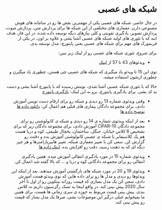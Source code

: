 <div dir="rtl" align='right'>
  
# شبکه های عصبی
در حال حاضر، شبکه های عصبی یکی از مهمترین نقش ها رو در سامانه های هوش مصنوعی دارن. معماری های مختلفی از این شبکه ها برای پردازش متن، پردازش صوت، پردازش تصویر، یادگیری تقویتی و کلی نیازهای دیگه توسعه داده شده.
در این فاز، هدف اینه که با تئوری های اولیه شبکه های عصبی آشنا بشی و علاوه بر اون، در یکی از فریمورک های مهم برای شبکه های عصبی یعنی پایتورچ، مدل توسعه بدی.


برای شروع، تئوری شبکه های عصبی رو از لینک زیر ببین:
*  ویدئوهای 43 تا 57 از [لینک](https://www.youtube.com/watch?v=PPLop4L2eGk&list=PLLssT5z_DsK-h9vYZkQkYNWcItqhlRJLN&index=2)

توی این 15 تا ویدئو یاد میگیری که شبکه های عصبی چی هستن، چطوری یاد میگیرن و چطوری ازشون استفاده میشه.
  
  حالا که با تئوری شبکه عصبی آشنا شدی، نوبتش رسیده که با پایتورچ آشنا بشی و دست به کد بشی. برای یادگیری پایتورچ، برو به این لینک:
[یادگیری پایتورچ](https://www.youtube.com/watch?v=EMXfZB8FVUA&list=PLqnslRFeH2UrcDBWF5mfPGpqQDSta6VK4)
 
 * وقتی ویدئوی شماره 13 رو دیدی و شبکه رو برای ارقام دست نویس آموزش دادی، برای مجموعه دادگان بیماری های قبلی هم اعمال کن:
  [دانلود داده ها](https://web.stanford.edu/~hastie/ElemStatLearn/datasets/SAheart.data)
  [توضیح داده ها](https://web.stanford.edu/~hastie/ElemStatLearn/datasets/SAheart.info.txt)

 * بعد از اینکه ویدئوی شماره ی 14 رو دیدی  و شبکه ی کانولوشنی رو برای مجموعه دادگان CIFAR-10 آموزش دادی، برای مجموعه    دادگان زیر که برای تشخیص 6 کلاس خیابان، جنگل، ساختمان، یخچال طبیعی، کوه و دریا هست هم یک کلاسیفایر با شبکه ی عصبی کانولوشنی  آموزش بده و دقتت رو گزارش کن. سعی کن با تغییر معماری شبکه، تغییر هایپرپارامترها و هر چیز دیگه ای که به ذهنت رسید، دقت رو افزایش بده.
[لینک داده ها](https://www.kaggle.com/puneet6060/intel-image-classification)

* ویدئوی شماره 15 در مورد یادگیری انتقالی آموزش میده. همین یادگیری انتقالی رو برای مجموعه دادگانی کوه و دریا و ... که بالا گفته شد اعمال کن.

* ویدئوی 19 و 20 در مورد شبکه های بازگشتی آموزش میدهند. بعد از اینکه این ویدئوها رو دیدی و مدل ها رو برای داده هایی که توی ویدئو هست آموزش دادی، سعی کن یک مدل بسازی که قیمت روزانه بیتکوین رو از اول تا آخر سال 2020 پیش بینی کنه. در واقع اینجا یه تسک رگرسیون داریم نه کلاس بندی. پیش بینی قیمت مربوط به حوزه ی سری زمانی ها هست، برای همین ما نمیخوایم خیلی درگیر این موضوعات بشی، صرفا یک مدل بساز که قیمت رو پیش بینی کنه. 
